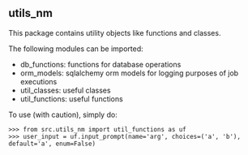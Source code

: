 utils_nm
--------

This package contains utility objects like functions and classes.

The following modules can be imported:
- db_functions: functions for database operations
- orm_models: sqlalchemy orm models for logging purposes of job executions
- util_classes: useful classes
- util_functions: useful functions

To use (with caution), simply do:

    >>> from src.utils_nm import util_functions as uf
    >>> user_input = uf.input_prompt(name='arg', choices=('a', 'b'), default='a', enum=False)

